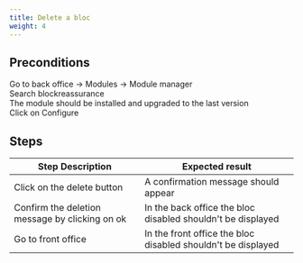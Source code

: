 ```yaml
---
title: Delete a bloc
weight: 4
---
```


## Preconditions

Go to back office -> Modules -> Module manager\
Search blockreassurance\
The module should be installed and upgraded to the last version\
Click on Configure
## Steps
| Step Description | Expected result |
| ----- | ----- |
| Click on the delete button | A confirmation message should appear |
| Confirm the deletion message by clicking on ok | In the back office the bloc disabled shouldn't be displayed |
| Go to front office | In the front office the bloc disabled shouldn't be displayed |

